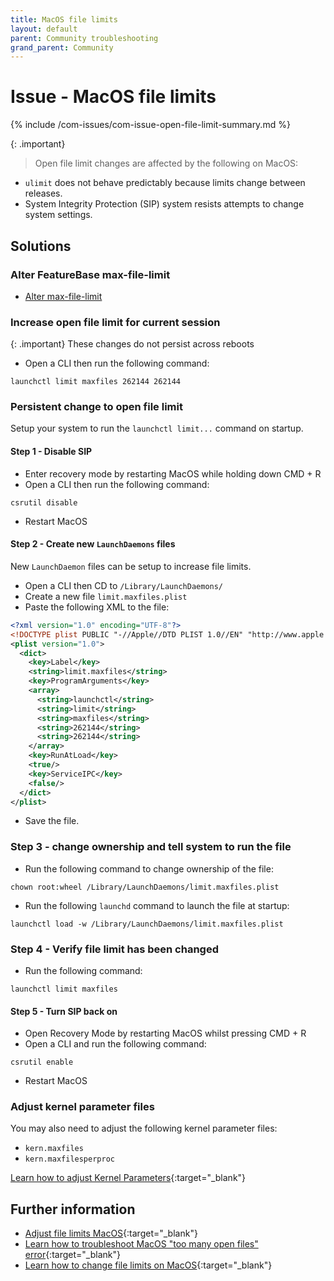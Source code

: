 ```yaml
---
title: MacOS file limits
layout: default
parent: Community troubleshooting
grand_parent: Community
---
```


# Issue - MacOS file limits

{% include /com-issues/com-issue-open-file-limit-summary.md %}

{: .important}
>Open file limit changes are affected by the following on MacOS:
* `ulimit` does not behave predictably because limits change between releases.
* System Integrity Protection (SIP) system resists attempts to change system settings.

## Solutions

### Alter FeatureBase max-file-limit

* [Alter max-file-limit](/docs/community/com-config/com-config-max-file-count)

### Increase open file limit for current session

{: .important}
These changes do not persist across reboots

* Open a CLI then run the following command:

```
launchctl limit maxfiles 262144 262144
```

### Persistent change to open file limit

Setup your system to run the `launchctl limit...` command on startup.

#### Step 1 - Disable SIP

* Enter recovery mode by restarting MacOS while holding down CMD + R
* Open a CLI then run the following command:

```
csrutil disable
```
* Restart MacOS

#### Step 2 - Create new `LaunchDaemons` files

New `LaunchDaemon` files can be setup to increase file limits.

* Open a CLI then CD to `/Library/LaunchDaemons/`
* Create a new file `limit.maxfiles.plist`
* Paste the following XML to the file:

```xml
<?xml version="1.0" encoding="UTF-8"?>
<!DOCTYPE plist PUBLIC "-//Apple//DTD PLIST 1.0//EN" "http://www.apple.com/DTDs/PropertyList-1.0.dtd">
<plist version="1.0">
  <dict>
    <key>Label</key>
    <string>limit.maxfiles</string>
    <key>ProgramArguments</key>
    <array>
      <string>launchctl</string>
      <string>limit</string>
      <string>maxfiles</string>
      <string>262144</string>
      <string>262144</string>
    </array>
    <key>RunAtLoad</key>
    <true/>
    <key>ServiceIPC</key>
    <false/>
  </dict>
</plist>
```

* Save the file.

### Step 3 - change ownership and tell system to run the file

* Run the following command to change ownership of the file:

```
chown root:wheel /Library/LaunchDaemons/limit.maxfiles.plist
```

* Run the following `launchd` command to launch the file at startup:

```
launchctl load -w /Library/LaunchDaemons/limit.maxfiles.plist
```

### Step 4 - Verify file limit has been changed

* Run the following command:

```
launchctl limit maxfiles
```

#### Step 5 - Turn SIP back on

* Open Recovery Mode by restarting MacOS whilst pressing CMD + R
* Open a CLI and run the following command:

```
csrutil enable
```

* Restart MacOS

### Adjust kernel parameter files

You may also need to adjust the following kernel parameter files:
* `kern.maxfiles`
* `kern.maxfilesperproc`

[Learn how to adjust Kernel Parameters](https://developer.apple.com/library/archive/documentation/System/Conceptual/ManPages_iPhoneOS/man3/sysctl.3.html){:target="_blank"}

## Further information

* [Adjust file limits MacOS](https://gist.github.com/tombigel/d503800a282fcadbee14b537735d202c){:target="_blank"}
* [Learn how to troubleshoot MacOS "too many open files" error](https://www.macobserver.com/tips/deep-dive/evade-macos-many-open-files-error-pushing-limits/){:target="_blank"}
* [Learn how to change file limits on MacOS](https://wilsonmar.github.io/maximum-limits/){:target="_blank"}
